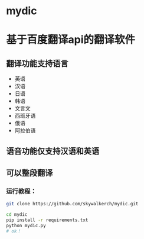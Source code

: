 # mydic
# 基于百度翻译api的翻译软件
## 翻译功能支持语言
- 英语
- 汉语
- 日语
- 韩语
- 文言文
- 西班牙语
- 俄语
- 阿拉伯语

## 语音功能仅支持汉语和英语

## 可以整段翻译

### 运行教程：

```bash
git clone https://github.com/skywalkerch/mydic.git
```

```bash
cd mydic
pip install -r requirements.txt
python mydic.py
# ok！
```

